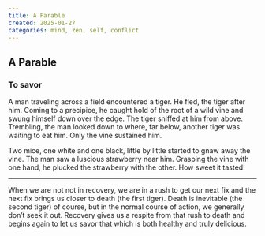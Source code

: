 ```yaml
---
title: A Parable
created: 2025-01-27
categories: mind, zen, self, conflict
---
```


## A Parable

### To savor

A man traveling across a field encountered a tiger. He fled, the tiger after him. Coming to a precipice, he caught hold of the root of a wild vine and swung himself down over the edge. The tiger sniffed at him from above. Trembling, the man looked down to where, far below, another tiger was waiting to eat him. Only the vine sustained him.

Two mice, one white and one black, little by little started to gnaw away the vine. The man saw a luscious strawberry near him. Grasping the vine with one hand, he plucked the strawberry with the other. How sweet it tasted!

* * *

When we are not not in recovery, we are in a rush to get our next fix and the next fix brings us closer to death (the first tiger). Death is inevitable (the second tiger) of course, but in the normal course of action, we generally don’t seek it out. Recovery gives us a respite from that rush to death and begins again to let us savor that which is both healthy and truly delicious.